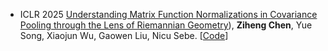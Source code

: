 - <span class="conf-badge">ICLR 2025</span>
[Understanding Matrix Function Normalizations in Covariance Pooling through the Lens of Riemannian Geometry](https://openreview.net/forum?id=q1t0Lmvhty)),
**Ziheng Chen**, Yue Song, Xiaojun Wu, Gaowen Liu, Nicu Sebe.
[[Code](https://github.com/GitZH-Chen/RiemGCP)] 
<!-- [[Slides](https://github.com/GitZH-Chen/RMLR/raw/main/NeurIPS24_RMLR_PPT.pdf)]
[[Poster](https://github.com/GitZH-Chen/RMLR/raw/main/NeurIPS24_RMLR_Poster.pdf)]
[[Video](https://iclr.cc/virtual/2024/poster/17806)] -->
